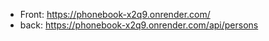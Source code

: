 * Front: https://phonebook-x2q9.onrender.com/
* back: https://phonebook-x2q9.onrender.com/api/persons
